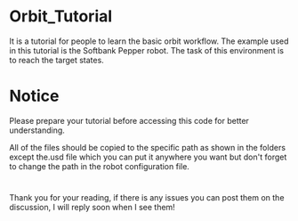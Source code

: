 # Orbit_Tutorial
It is a tutorial for people to learn the basic orbit workflow. The example used in this tutorial is the Softbank Pepper robot. The task of this environment is to reach the target states.


# Notice
Please prepare your tutorial before accessing this code for better understanding.

All of the files should be copied to the specific path as shown in the folders except the.usd file which you can put it anywhere you want but don't forget to change the path in the robot configuration file.

#
Thank you for your reading, if there is any issues you can post them on the discussion, I will reply soon when I see them!

